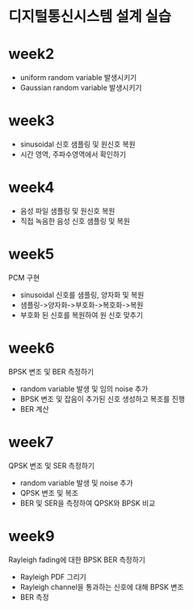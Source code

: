 # 디지털통신시스템 설계 실습

# week2
- uniform random variable 발생시키기
- Gaussian random variable 발생시키기

# week3
- sinusoidal 신호 샘플링 및 원신호 복원
- 시간 영역, 주파수영역에서 확인하기

# week4
- 음성 파일 샘플링 및 원신호 복원
- 직접 녹음한 음성 신호 샘플링 및 복원

# week5
PCM 구현
- sinusoidal 신호를 샘플링, 양자화 및 복원
- 샘플링->양자화->부호화->복호화->복원
- 부호화 된 신호를 복원하여 원 신호 맞추기

# week6
BPSK 변조 및 BER 측정하기
- random variable 발생 및 임의 noise 추가
- BPSK 변조 및 잡음이 추가된 신호 생성하고 복조를 진행
- BER 계산

# week7
QPSK 변조 및 SER 측정하기
- random variable 발생 및 noise 추가
- QPSK 변조 및 복조
- BER 및 SER을 측정하여 QPSK와 BPSK 비교

# week9
Rayleigh fading에 대한 BPSK BER 측정하기
- Rayleigh PDF 그리기
- Rayleigh channel을 통과하는 신호에 대해 BPSK 변조
- BER 측정
